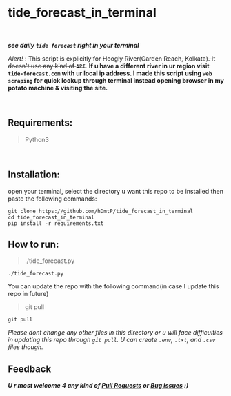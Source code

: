 # tide_forecast_in_terminal

<br>

***see daily `tide forecast` right in your terminal***

_Alert!_ : ~~This script is explicitly for Hoogly River(Garden Reach, Kolkata). It doesn't use any kind of `API`~~. **If u have a different river in ur region visit `tide-forecast.com` with ur local ip address. I made this script using `web scraping` for quick lookup through terminal instead opening browser in my potato machine & visiting the site.** 

<br>

## Requirements:
> Python3

<br>

## Installation:
open your terminal, select the directory u want this repo to be installed then paste the following commands:
```
git clone https://github.com/hDmtP/tide_forecast_in_terminal
cd tide_forecast_in_terminal
pip install -r requirements.txt
```

## How to run:
> ./tide_forecast.py
```
./tide_forecast.py
```

You can update the repo with the following command(in case I update this repo in future)
>git pull
```
git pull
```


*Please dont change any other files in this directory or u will face difficulties in updating this repo through `git pull`.
U can create `.env`, `.txt`, and `.csv` files though.*
<br>

## Feedback
***U r most welcome 4 any kind of [Pull Requests](https://github.com/hDmtP/tide_forecast_in_terminal/pulls) or [Bug Issues](https://github.com/hDmtP/tide_forecast_in_terminal/issues/new) :)***
